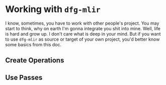 # Working with `dfg-mlir`

I know, sometimes, you have to work with other people's project.
You may start to think, why on earth I'm gonna integrate you shit into mine. Well, life is hard and grow up. I don't care what is deep in your mind. But if you want to use `dfg-mlir` as source or target of your own project, you'd better know some basics from this doc.

## Create Operations

## Use Passes
